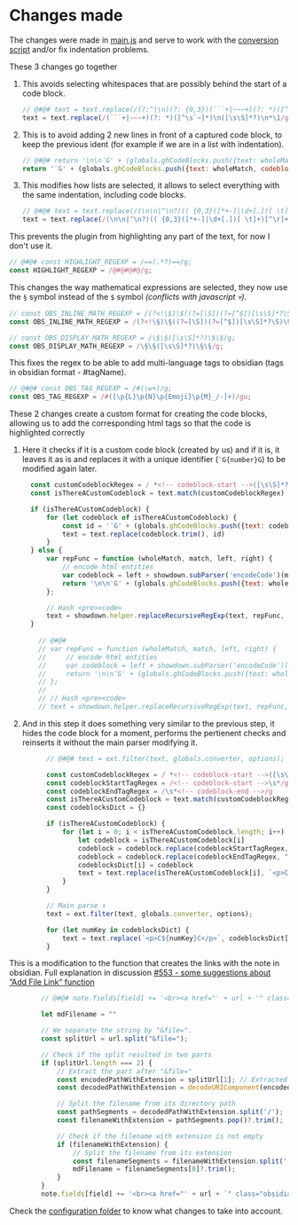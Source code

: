 # Changes made

The changes were made in [main.js](https://github.com/envico801/obsidian-config/blob/main/.obsidian/plugins/obsidian-to-anki-plugin/main.js) and serve to work with the [conversion script](https://github.com/envico801/obsidian-to-anki-card-converter) and/or fix indentation problems.

These 3 changes go together

1. This avoids selecting whitespaces that are possibly behind the start of a code block.

    ```javascript
    // @#@# text = text.replace(/(?:^|\n)(?: {0,3})(```+|~~~+)(?: *)([^\s`~]*)\n([\s\S]*?)\n(?: {0,3})\1/g, function (wholeMatch, delim, language, codeblock) {
    text = text.replace(/(```+|~~~+)(?: *)([^\s`~]*)\n([\s\S]*?)\n*\1/g, function (wholeMatch, delim, language, codeblock) {
    ```

2. This is to avoid adding 2 new lines in front of a captured code block, to keep the previous ident (for example if we are in a list with indentation).

    ```javascript
    // @#@# return '\n\n¨G' + (globals.ghCodeBlocks.push({text: wholeMatch, codeblock: codeblock}) - 1) + 'G\n\n';
    return '¨G' + (globals.ghCodeBlocks.push({text: wholeMatch, codeblock: codeblock}) - 1) + 'G\n\n';
    ```

3. This modifies how lists are selected, it allows to select everything with the same indentation, including code blocks.

    ```javascript
    // @#@# text = text.replace(/(\n\n|^\n?)(( {0,3}([*+-]|\d+[.])[ \t]+)[^\r]+?(¨0|\n{2,}(?=\S)(?![ \t]*(?:[*+-]|\d+[.])[ \t]+)))/gm,
    text = text.replace(/(\n\n|^\n?)(( {0,3}([*+-]|\d+[.])[ \t]+)[^\r]+?(¨0|\n{2,}(((\s{3,}¨G\dG\n{1,}\s{3,}[\s\S]*?)(?=(\n^\S)))|(?=\S))(?![ \t]*(?:[*+-]|\d+[.])[ \t]+)))/gm,
    ```

This prevents the plugin from highlighting any part of the text, for now I don't use it. 

```javascript
// @#@# const HIGHLIGHT_REGEXP = /==(.*?)==/g;
const HIGHLIGHT_REGEXP = /@#@#@#@/g;
```

This changes the way mathematical expressions are selected, they now use the `§` symbol instead of the `$` symbol *(conflicts with javascript 💀)*.

```javascript
// const OBS_INLINE_MATH_REGEXP = /(?<!\$)\$((?=[\S])(?=[^$])[\s\S]*?\S)\$/g;
const OBS_INLINE_MATH_REGEXP = /(?<!\§)\§((?=[\S])(?=[^$])[\s\S]*?\S)\§/g;
```
```javascript
// const OBS_DISPLAY_MATH_REGEXP = /\$\$([\s\S]*?)\$\$/g;
const OBS_DISPLAY_MATH_REGEXP = /\§\§([\s\S]*?)\§\§/g;
```

This fixes the regex to be able to add multi-language tags to obsidian (tags in obsidian format - #tagName).

```javascript
// @#@# const OBS_TAG_REGEXP = /#(\w+)/g;
const OBS_TAG_REGEXP = /#([\p{L}\p{N}\p{Emoji}\p{M}_/-]+)/gu;
```

These 2 changes create a custom format for creating the code blocks, allowing us to add the corresponding html tags so that the code is highlighted correctly

1. Here it checks if it is a custom code block (created by us) and if it is, it leaves it as is and replaces it with a unique identifier (`¨G{number}G`) to be modified again later.
   ```javascript
     const customCodeblockRegex = / *<!-- codeblock-start -->([\s\S]*?)<!-- codeblock-end -->/g
     const isThereACustomCodeblock = text.match(customCodeblockRegex)

     if (isThereACustomCodeblock) {
         for (let codeblock of isThereACustomCodeblock) {
             const id = '¨G' + (globals.ghCodeBlocks.push({text: codeblock, codeblock}) - 1) + 'G\n\n';
             text = text.replace(codeblock.trim(), id)
         }
     } else {
         var repFunc = function (wholeMatch, match, left, right) {
             // encode html entities
             var codeblock = left + showdown.subParser('encodeCode')(match, options, globals) + right;
             return '\n\n¨G' + (globals.ghCodeBlocks.push({text: wholeMatch, codeblock: codeblock}) - 1) + 'G\n\n';
         };

         // Hash <pre><code>
         text = showdown.helper.replaceRecursiveRegExp(text, repFunc, '^ {0,3}<pre\\b[^>]*>\\s*<code\\b[^>]*>', '^ {0,3}</code>\\s*</pre>', 'gim');
     }
     
       // @#@#
       // var repFunc = function (wholeMatch, match, left, right) {
       //     // encode html entities
       //     var codeblock = left + showdown.subParser('encodeCode')(match, options, globals) + right;
       //     return '\n\n¨G' + (globals.ghCodeBlocks.push({text: wholeMatch, codeblock: codeblock}) - 1) + 'G\n\n';
       // };
       //
       // // Hash <pre><code>
       // text = showdown.helper.replaceRecursiveRegExp(text, repFunc, '^ {0,3}<pre\\b[^>]*>\\s*<code\\b[^>]*>', '^ {0,3}</code>\\s*</pre>', 'gim');
   ```

2. And in this step it does something very similar to the previous step, it hides the code block for a moment, performs the pertienent checks and reinserts it without the main parser modifying it.
   ```javascript
         // @#@# text = ext.filter(text, globals.converter, options);

         const customCodeblockRegex = / *<!-- codeblock-start -->([\s\S]*?)<!-- codeblock-end -->/g
         const codeblockStartTagRegex = /<!-- codeblock-start -->\s*/g
         const codeblockEndTagRegex = /\s*<!-- codeblock-end -->/g
         const isThereACustomCodeblock = text.match(customCodeblockRegex)
         const codeblocksDict = {}

         if (isThereACustomCodeblock) {
             for (let i = 0; i < isThereACustomCodeblock.length; i++) {
                 let codeblock = isThereACustomCodeblock[i]
                 codeblock = codeblock.replace(codeblockStartTagRegex, "")
                 codeblock = codeblock.replace(codeblockEndTagRegex, "")
                 codeblocksDict[i] = codeblock
                 text = text.replace(isThereACustomCodeblock[i], `<p>C${i}C</p>`)
             }
         }

         // Main parse ⬇️
         text = ext.filter(text, globals.converter, options);

         for (let numKey in codeblocksDict) {
             text = text.replace(`<p>C${numKey}C</p>`, codeblocksDict[numKey])
         }
   ```

This is a modification to the function that creates the links with the note in obsidian. Full explanation in discussion [#553 - some suggestions about ”Add File Link“ function](https://github.com/ObsidianToAnki/Obsidian_to_Anki/discussions/555)

```javascript
        // @#@# note.fields[field] += '<br><a href="' + url + '" class="obsidian-link">Obsidian</a>';

        let mdFilename = ""

        // We separate the string by "&file=".
        const splitUrl = url.split("&file=");

        // Check if the split resulted in two parts
        if (splitUrl.length === 2) {
            // Extract the part after "&file="
            const encodedPathWithExtension = splitUrl[1]; // Extracted part containing path with extension
            const decodedPathWithExtension = decodeURIComponent(encodedPathWithExtension);

            // Split the filename from its directory path
            const pathSegments = decodedPathWithExtension.split('/');
            const filenameWithExtension = pathSegments.pop()?.trim();

            // Check if the filename with extension is not empty
            if (filenameWithExtension) {
                // Split the filename from its extension
                const filenameSegments = filenameWithExtension.split('.');
                mdFilename = filenameSegments[0]?.trim();
            }
        }
        note.fields[field] += '<br><a href="' + url + `" class="obsidian-link">Obsidian${mdFilename ? " - " + mdFilename : ""}</a>`;
```

Check the [configuration folder](https://github.com/envico801/obsidian-config/tree/main/Configuration%20of%20individual%20plugins/obsidian-to-anki-plugin) to know what changes to take into account.
